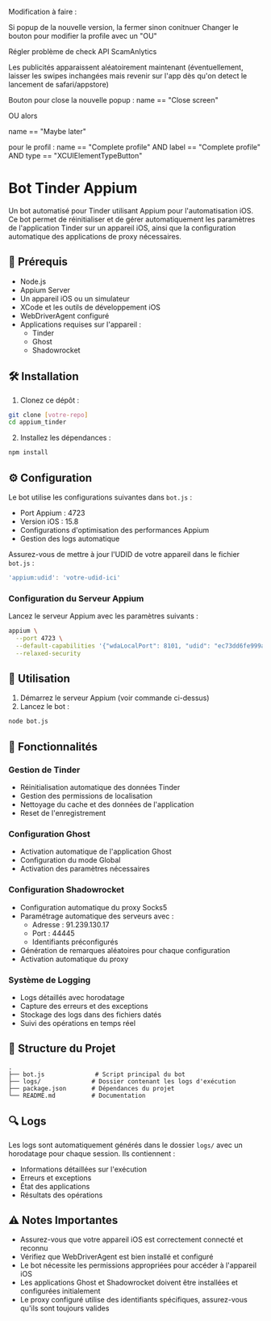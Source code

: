 Modification à faire :

Si popup de la nouvelle version, la fermer sinon conitnuer
Changer le bouton pour modifier la profile avec un "OU"

Régler problème de check API ScamAnlytics

Les publicités apparaissent aléatoirement maintenant (éventuellement, laisser les swipes inchangées mais revenir sur l'app dès qu'on detect le lancement de safari/appstore)

Bouton pour close la nouvelle popup :
name == "Close screen"

OU alors

name == "Maybe later"


pour le profil :
name == "Complete profile" AND label == "Complete profile" AND type == "XCUIElementTypeButton"



# Bot Tinder Appium

Un bot automatisé pour Tinder utilisant Appium pour l'automatisation iOS. Ce bot permet de réinitialiser et de gérer automatiquement les paramètres de l'application Tinder sur un appareil iOS, ainsi que la configuration automatique des applications de proxy nécessaires.

## 📱 Prérequis

- Node.js
- Appium Server
- Un appareil iOS ou un simulateur
- XCode et les outils de développement iOS
- WebDriverAgent configuré
- Applications requises sur l'appareil :
  - Tinder
  - Ghost
  - Shadowrocket

## 🛠 Installation

1. Clonez ce dépôt :

```bash
git clone [votre-repo]
cd appium_tinder
```

2. Installez les dépendances :

```bash
npm install
```

## ⚙️ Configuration

Le bot utilise les configurations suivantes dans `bot.js` :

- Port Appium : 4723
- Version iOS : 15.8
- Configurations d'optimisation des performances Appium
- Gestion des logs automatique

Assurez-vous de mettre à jour l'UDID de votre appareil dans le fichier `bot.js` :

```javascript
'appium:udid': 'votre-udid-ici'
```

### Configuration du Serveur Appium

Lancez le serveur Appium avec les paramètres suivants :

```bash
appium \
  --port 4723 \
  --default-capabilities '{"wdaLocalPort": 8101, "udid": "ec73dd6fe999aa35e849581dd5c16ad8790c137b"}' \
  --relaxed-security
```

## 🚀 Utilisation

1. Démarrez le serveur Appium (voir commande ci-dessus)
2. Lancez le bot :

```bash
node bot.js
```

## 📝 Fonctionnalités

### Gestion de Tinder

- Réinitialisation automatique des données Tinder
- Gestion des permissions de localisation
- Nettoyage du cache et des données de l'application
- Reset de l'enregistrement

### Configuration Ghost

- Activation automatique de l'application Ghost
- Configuration du mode Global
- Activation des paramètres nécessaires

### Configuration Shadowrocket

- Configuration automatique du proxy Socks5
- Paramétrage automatique des serveurs avec :
  - Adresse : 91.239.130.17
  - Port : 44445
  - Identifiants préconfigurés
- Génération de remarques aléatoires pour chaque configuration
- Activation automatique du proxy

### Système de Logging

- Logs détaillés avec horodatage
- Capture des erreurs et des exceptions
- Stockage des logs dans des fichiers datés
- Suivi des opérations en temps réel

## 📂 Structure du Projet

```
.
├── bot.js              # Script principal du bot
├── logs/              # Dossier contenant les logs d'exécution
├── package.json       # Dépendances du projet
└── README.md          # Documentation
```

## 🔍 Logs

Les logs sont automatiquement générés dans le dossier `logs/` avec un horodatage pour chaque session. Ils contiennent :

- Informations détaillées sur l'exécution
- Erreurs et exceptions
- État des applications
- Résultats des opérations

## ⚠️ Notes Importantes

- Assurez-vous que votre appareil iOS est correctement connecté et reconnu
- Vérifiez que WebDriverAgent est bien installé et configuré
- Le bot nécessite les permissions appropriées pour accéder à l'appareil iOS
- Les applications Ghost et Shadowrocket doivent être installées et configurées initialement
- Le proxy configuré utilise des identifiants spécifiques, assurez-vous qu'ils sont toujours valides
